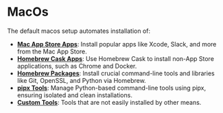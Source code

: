 # MacOs

The default macos setup automates installation of:

- [**Mac App Store Apps**](mas.md): Install popular apps like Xcode, Slack, and more from the Mac App Store.
- [**Homebrew Cask Apps**](homebrew_cask.md): Use Homebrew Cask to install non-App Store applications, such as Chrome and Docker.
- [**Homebrew Packages**](homebrew_packages.md): Install crucial command-line tools and libraries like Git, OpenSSL, and Python via Homebrew.
- [**pipx Tools**](pipx.md): Manage Python-based command-line tools using pipx, ensuring isolated and clean installations.
- [**Custom Tools**](other_tools.md): Tools that are not easily installed by other means.
